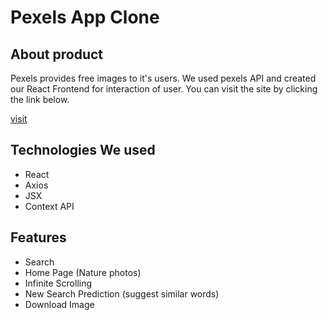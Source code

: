 # Pexels App Clone


## About product
Pexels provides free images to it's users. We used pexels API and created our React Frontend for interaction of user.
You can visit the site by clicking the link below.

[visit](https://famous-babka-3b2c52.netlify.app)


## Technologies We used
- React
- Axios
- JSX
- Context API

## Features
- Search
- Home Page (Nature photos)
- Infinite Scrolling
- New Search Prediction (suggest similar words)
- Download Image


